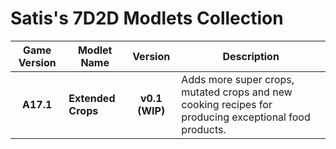 # Satis's 7D2D Modlets Collection

| Game Version | Modlet Name | Version | Description |
| :----------: | ----------- | :-----: | ----------- |
| **A17.1** | **Extended Crops** | **v0.1 (WIP)** | Adds more super crops, mutated crops and new cooking recipes for producing exceptional food products. |



